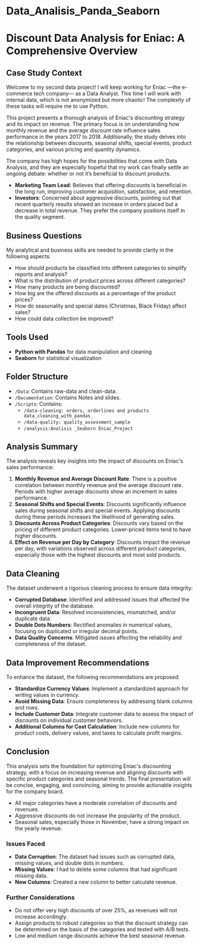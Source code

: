 # Data_Analisis_Panda_Seaborn

# Discount Data Analysis for Eniac: A Comprehensive Overview

## Case Study Context

Welcome to my second data project! I will keep working for Eniac —the e-commerce tech company— as a Data Analyst. This time I will work with internal data, which is not anonymized but more chaotic! The complexity of these tasks will require me to use Python.

This project presents a thorough analysis of Eniac's discounting strategy and its impact on revenue. The primary focus is on understanding how monthly revenue and the average discount rate influence sales performance in the years 2017 to 2018. Additionally, the study delves into the relationship between discounts, seasonal shifts, special events, product categories, and various pricing and quantity dynamics.

The company has high hopes for the possibilities that come with Data Analysis, and they are especially hopeful that my work can finally settle an ongoing debate: whether or not it’s beneficial to discount products.

- **Marketing Team Lead**: Believes that offering discounts is beneficial in the long run, improving customer acquisition, satisfaction, and retention.
- **Investors**: Concerned about aggressive discounts, pointing out that recent quarterly results showed an increase in orders placed but a decrease in total revenue. They prefer the company positions itself in the quality segment.

## Business Questions

My analytical and business skills are needed to provide clarity in the following aspects:

- How should products be classified into different categories to simplify reports and analysis?
- What is the distribution of product prices across different categories?
- How many products are being discounted?
- How big are the offered discounts as a percentage of the product prices?
- How do seasonality and special dates (Christmas, Black Friday) affect sales?
- How could data collection be improved?


## Tools Used

- **Python with Pandas** for data manipulation and cleaning
- **Seaborn** for statistical visualization

## Folder Structure

- `/Data`: Contains raw-data and clean-data.
- `/Documentation`: Contains Notes and slides.
- `/Scripts`: Contains:
  - `/data-cleaning: orders, orderlines and products data_cleaning_with_pandas_`
  - `/data-quality: quality_assessment_sample`
  - `/analysis:Analisis _Seaborn Eniac_Project `


## Analysis Summary

The analysis reveals key insights into the impact of discounts on Eniac's sales performance:

1. **Monthly Revenue and Average Discount Rate**: There is a positive correlation between monthly revenue and the average discount rate. Periods with higher average discounts show an increment in sales performance.
2. **Seasonal Shifts and Special Events**: Discounts significantly influence sales during seasonal shifts and special events. Applying discounts during these periods increases the likelihood of generating sales.
3. **Discounts Across Product Categories**: Discounts vary based on the pricing of different product categories. Lower-priced items tend to have higher discounts.
4. **Effect on Revenue per Day by Category**: Discounts impact the revenue per day, with variations observed across different product categories, especially those with the highest discounts and most sold products.

## Data Cleaning

The dataset underwent a rigorous cleaning process to ensure data integrity:

- **Corrupted Database**: Identified and addressed issues that affected the overall integrity of the database.
- **Incongruent Data**: Resolved inconsistencies, mismatched, and/or duplicate data.
- **Double Dots Numbers**: Rectified anomalies in numerical values, focusing on duplicated or irregular decimal points.
- **Data Quality Concerns**: Mitigated issues affecting the reliability and completeness of the dataset.

## Data Improvement Recommendations

To enhance the dataset, the following recommendations are proposed:

- **Standardize Currency Values**: Implement a standardized approach for writing values in currency.
- **Avoid Missing Data**: Ensure completeness by addressing blank columns and rows.
- **Include Customer Data**: Integrate customer data to assess the impact of discounts on individual customer behaviors.
- **Additional Columns for Cost Calculation**: Include new columns for product costs, delivery values, and taxes to calculate profit margins.


## Conclusion

This analysis sets the foundation for optimizing Eniac's discounting strategy, with a focus on increasing revenue and aligning discounts with specific product categories and seasonal trends. The final presentation will be concise, engaging, and convincing, aiming to provide actionable insights for the company board.

- All major categories have a moderate correlation of discounts and revenues.
- Aggressive discounts do not increase the popularity of the product.
- Seasonal sales, especially those in November, have a strong impact on the yearly revenue.

### Issues Faced

- **Data Corruption**: The dataset had issues such as corrupted data, missing values, and double dots in numbers.
- **Missing Values**: I had to delete some columns that had significant missing data.
- **New Columns**: Created a new column to better calculate revenue.

### Further Considerations

- Do not offer very high discounts of over 25%, as revenues will not increase accordingly.
- Assign products to robust categories so that the discount strategy can be determined on the basis of the categories and tested with A/B tests.
- Low and medium range discounts achieve the best seasonal revenue.
